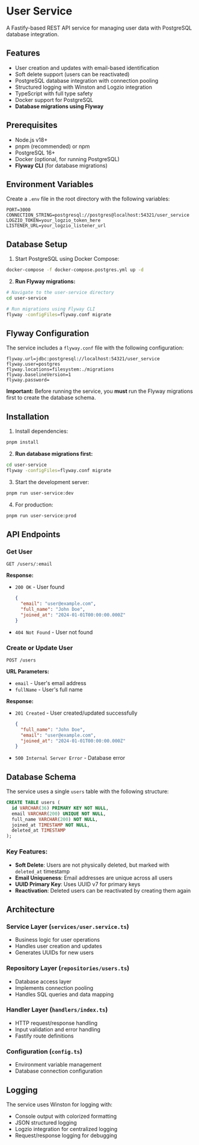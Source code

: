 # User Service

A Fastify-based REST API service for managing user data with PostgreSQL database integration.

## Features

- User creation and updates with email-based identification
- Soft delete support (users can be reactivated)
- PostgreSQL database integration with connection pooling
- Structured logging with Winston and Logzio integration
- TypeScript with full type safety
- Docker support for PostgreSQL
- **Database migrations using Flyway**

## Prerequisites

- Node.js v18+
- pnpm (recommended) or npm
- PostgreSQL 16+
- Docker (optional, for running PostgreSQL)
- **Flyway CLI** (for database migrations)

## Environment Variables

Create a `.env` file in the root directory with the following variables:

```env
PORT=3000
CONNECTION_STRING=postgresql://postgres@localhost:54321/user_service
LOGZIO_TOKEN=your_logzio_token_here
LISTENER_URL=your_logzio_listener_url
```

## Database Setup

1. Start PostgreSQL using Docker Compose:

```bash
docker-compose -f docker-compose.postgres.yml up -d
```

2. **Run Flyway migrations:**

```bash
# Navigate to the user-service directory
cd user-service

# Run migrations using Flyway CLI
flyway -configFiles=flyway.conf migrate
```

## Flyway Configuration

The service includes a `flyway.conf` file with the following configuration:

```properties
flyway.url=jdbc:postgresql://localhost:54321/user_service
flyway.user=postgres
flyway.locations=filesystem:./migrations
flyway.baselineVersion=1
flyway.password=
```

**Important:** Before running the service, you **must** run the Flyway migrations first to create the database schema.

## Installation

1. Install dependencies:

```bash
pnpm install
```

2. **Run database migrations first:**

```bash
cd user-service
flyway -configFiles=flyway.conf migrate
```

3. Start the development server:

```bash
pnpm run user-service:dev
```

4. For production:

```bash
pnpm run user-service:prod
```

## API Endpoints

### Get User

```http
GET /users/:email
```

**Response:**

- `200 OK` - User found
  ```json
  {
    "email": "user@example.com",
    "full_name": "John Doe",
    "joined_at": "2024-01-01T00:00:00.000Z"
  }
  ```
- `404 Not Found` - User not found

### Create or Update User

```http
POST /users
```

**URL Parameters:**

- `email` - User's email address
- `fullName` - User's full name

**Response:**

- `201 Created` - User created/updated successfully
  ```json
  {
    "full_name": "John Doe",
    "email": "user@example.com",
    "joined_at": "2024-01-01T00:00:00.000Z"
  }
  ```
- `500 Internal Server Error` - Database error

## Database Schema

The service uses a single `users` table with the following structure:

```sql
CREATE TABLE users (
  id VARCHAR(36) PRIMARY KEY NOT NULL,
  email VARCHAR(200) UNIQUE NOT NULL,
  full_name VARCHAR(200) NOT NULL,
  joined_at TIMESTAMP NOT NULL,
  deleted_at TIMESTAMP
);
```

### Key Features:

- **Soft Delete**: Users are not physically deleted, but marked with `deleted_at` timestamp
- **Email Uniqueness**: Email addresses are unique across all users
- **UUID Primary Key**: Uses UUID v7 for primary keys
- **Reactivation**: Deleted users can be reactivated by creating them again

## Architecture

### Service Layer (`services/user.service.ts`)

- Business logic for user operations
- Handles user creation and updates
- Generates UUIDs for new users

### Repository Layer (`repositories/users.ts`)

- Database access layer
- Implements connection pooling
- Handles SQL queries and data mapping

### Handler Layer (`handlers/index.ts`)

- HTTP request/response handling
- Input validation and error handling
- Fastify route definitions

### Configuration (`config.ts`)

- Environment variable management
- Database connection configuration

## Logging

The service uses Winston for logging with:

- Console output with colorized formatting
- JSON structured logging
- Logzio integration for centralized logging
- Request/response logging for debugging
